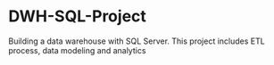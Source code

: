 # DWH-SQL-Project
Building a data warehouse with SQL Server. This project includes ETL process, data modeling and analytics
